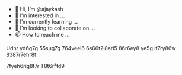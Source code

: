 - 👋 Hi, I’m @ajaykash
- 👀 I’m interested in ...
- 🌱 I’m currently learning ...
- 💞️ I’m looking to collaborate on ...
- 📫 How to reach me ...

<!---
ajaykash/ajaykash is a ✨ special ✨ repository because its `README.md` (this file) appears on your GitHub profile.
You can click the Preview link to take a look at your changes.
--->
Udhr yd6g7g 55sug7g 764veei6 6s66t2i8eri5 86r6ey8 ye5g if7ry86w 8387r7ehr8t 

7fyeh6rig8t7r
T8t6r⁸td9
